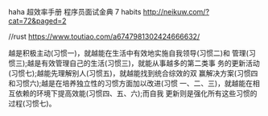 haha
超效率手册
程序员面试金典
7 habits
http://neikuw.com/?cat=72&paged=2

//rust
https://www.toutiao.com/a6747981302424666632/


越是积极主动(习惯一)，就越能在生活中有效地实施自我领导(习惯二)和 管理(习惯三);越是有效管理自己的生活(习惯三)，就能从事越多的第二类事 务的更新活动(习惯七);越能先理解别人(习惯五)，就越能找到统合综效的双 赢解决方案(习惯四和习惯六);越是在培养独立性的习惯方面加以改进(习惯 一、二、三)，就越能在相互依赖的环境下提高效能(习惯四、五、六);而自我 更新则是强化所有这些习惯的过程(习惯七)。
